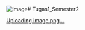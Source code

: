 ![image](https://github.com/Achmadts/Tugas1_Semester2/assets/118708640/4a71f725-b57d-440e-ab0a-9193fbf834ab)# Tugas1_Semester2


[Uploading image.png…]()
